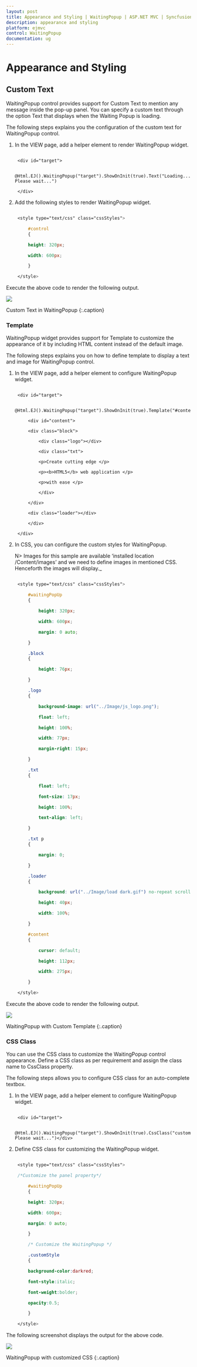 ```yaml
---
layout: post
title: Appearance and Styling | WaitingPopup | ASP.NET MVC | Syncfusion
description: appearance and styling 
platform: ejmvc
control: WaitingPopup
documentation: ug
---
```


# Appearance and Styling 

## Custom Text

WaitingPopup control provides support for Custom Text to mention any message inside the pop-up panel.  You can specify a custom text through the option Text that displays when the Waiting Popup is loading.

The following steps explains you the configuration of the custom text for WaitingPopup control.

1. In the VIEW page, add a helper element to render WaitingPopup widget.

   ~~~ cshtml

	<div id="target">

		@Html.EJ().WaitingPopup("target").ShowOnInit(true).Text("Loading... Please wait...")

	</div>
   ~~~
   



2. Add the following styles to render WaitingPopup widget.

   ~~~ css
   
	<style type="text/css" class="cssStyles">

		#control 
		{

		height: 320px;

		width: 600px;

		}

	</style>
   ~~~
   




Execute the above code to render the following output.



![](Appearance-and-Styling_images/Appearance-and-Styling_img1.png)

Custom Text in WaitingPopup
{:.caption}

### Template

WaitingPopup widget provides support for Template to customize the appearance of it by including HTML content instead of the default image.

The following steps explains you on how to define template to display a text and image for WaitingPopup control.

1. In the VIEW page, add a helper element to configure WaitingPopup widget.

   ~~~ cshtml

	<div id="target">

		@Html.EJ().WaitingPopup("target").ShowOnInit(true).Template("#content")

		<div id="content">

		<div class="block">

			<div class="logo"></div>

			<div class="txt">

			<p>Create cutting edge </p>

			<p><b>HTML5</b> web application </p>

			<p>with ease </p>

			</div>

		</div>

		<div class="loader"></div>

		</div>

	</div>

   ~~~
   


2. In CSS, you can configure the custom styles for WaitingPopup.
    
   N> Images for this sample are available ‘installed location /Content/images’ and we need to define images in mentioned CSS. Henceforth the images will display._

   ~~~ css

	<style type="text/css" class="cssStyles">

		#waitingPopUp 
		{

			height: 320px;

			width: 600px;

			margin: 0 auto;

		}

		.block 
		{

			height: 76px;

		}

		.logo 
		{

			background-image: url("../Image/js_logo.png");

			float: left;

			height: 100%;

			width: 77px;

			margin-right: 15px;

		}

		.txt 
		{

			float: left;

			font-size: 17px;

			height: 100%;

			text-align: left;

		}

		.txt p 
		{

			margin: 0;

		}

		.loader 
		{

			background: url("../Image/load dark.gif") no-repeat scroll -5px 18px transparent;

			height: 40px;

			width: 100%;

		}

		#content 
		{

			cursor: default;

			height: 112px;

			width: 275px;

		}

	</style>

   ~~~
   



Execute the above code to render the following output.


![](Appearance-and-Styling_images/Appearance-and-Styling_img3.png)

WaitingPopup with Custom Template
{:.caption}

### CSS Class

You can use the CSS class to customize the WaitingPopup control appearance. Define a CSS class as per requirement and assign the class name to CssClass property.

The following steps allows you to configure CSS class for an auto-complete textbox.

1. In the VIEW page, add a helper element to configure WaitingPopup widget.

   ~~~ cshtml
   
	<div id="target">

	 @Html.EJ().WaitingPopup("target").ShowOnInit(true).CssClass("custom").Text("Loading... Please wait...")</div>
   ~~~
   


2. Define CSS class for customizing the WaitingPopup widget.

   ~~~ css

	<style type="text/css" class="cssStyles">

	/*Customize the panel property*/

		#waitingPopUp 
		{

		height: 320px;

		width: 600px;

		margin: 0 auto;

		}

		/* Customize the WaitingPopup */

		.customStyle
		{

		background-color:darkred;

		font-style:italic;

		font-weight:bolder;

		opacity:0.5;

		}

	</style>

   ~~~
   


The following screenshot displays the output for the above code.

![](Appearance-and-Styling_images/Appearance-and-Styling_img4.png)

WaitingPopup with customized CSS
{:.caption}




